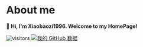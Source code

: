 # About me
**👋 Hi, I'm Xiaobaozi1996. Welcome to my HomePage!**


![visitors](https://visitor-badge.glitch.me/badge?page_id=xiaobaozi1996.xiaobaozi1996&left_color=green&right_color=red)
[![我的 GitHub 数据](https://github-readme-stats.vercel.app/api?username=xiaobaozi1996)]()
